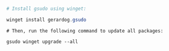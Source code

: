 ```PowerShell

# Install gsudo using winget:

winget install gerardog.gsudo
```
```
# Then, run the following command to update all packages:

gsudo winget upgrade --all
```

